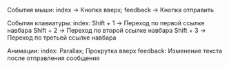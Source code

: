 События мыши:
  index -> Кнопка вверх;
  feedback -> Кнопка отправить
  
События клавиатуры:
  index:
    Shift + 1 -> Переход по первой ссылке навбара
    Shift + 2 -> Переход по второй ссылке навбара
    Shift + 3 -> Переход по третьей ссылке навбара
     
Анимации:
	index:
		Parallax;
		Прокрутка вверх
	feedback:
		Изменение текста после отправления сообщения
		
  
